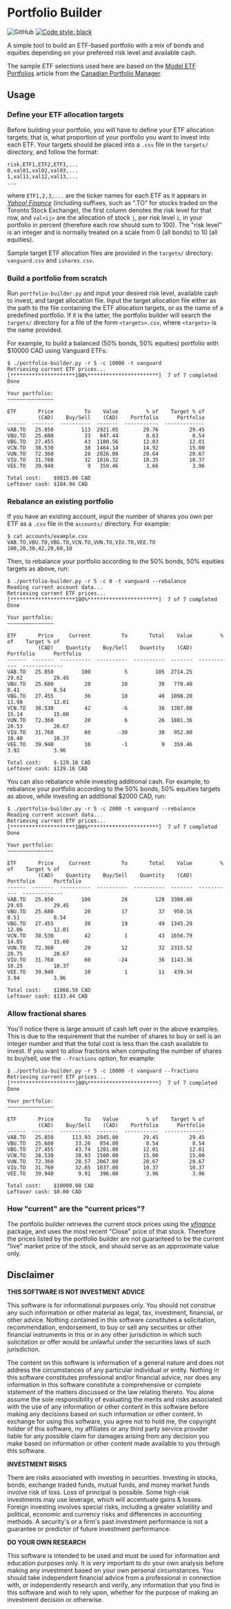 # Portfolio Builder

![GitHub](https://img.shields.io/github/license/joeycarter/portfolio-builder)
[![Code style: black](https://img.shields.io/badge/code%20style-black-000000.svg)](https://github.com/psf/black)

A simple tool to build an ETF-based portfolio with a mix of bonds and equities depending on your preferred risk level and available cash.

The sample ETF selections used here are based on the [Model ETF Portfolios](https://www.canadianportfoliomanagerblog.com/model-etf-portfolios/) article from the [Canadian Portfolio Manager](https://www.canadianportfoliomanagerblog.com/).

## Usage

### Define your ETF allocation targets

Before building your portfolio, you will have to define your ETF allocation targets; that is, what proportion of your portfolio you want to invest into each ETF.
Your targets should be placed into a `.csv` file in the `targets/` directory, and follow the format:

```
risk,ETF1,ETF2,ETF3,...
0,val01,val02,val03,...
1,val11,val12,val13,...
...
```

where `ETF1,2,3,...` are the ticker names for each ETF as it appears in [*Yahoo! Finance*](https://ca.finance.yahoo.com/) (including suffixes, such as ".TO" for stocks traded on the Toronto Stock Exchange), the first column denotes the risk level for that row, and `val<ij>` are the allocation of stock `j`, per risk level `i`, in your portfolio in percent (therefore each row should sum to 100).
The "risk level" is an integer and is normally treated on a scale from 0 (all bonds) to 10 (all equities).

Sample target ETF allocation files are provided in the `targets/` directory: `vanguard.csv` and `ishares.csv`.

### Build a portfolio from scratch

Run `portfolio-builder.py` and input your desired risk level, available cash to invest, and target allocation file.
Input the target allocation file either as the path to the file containing the ETF allocation targets, or as the name of a predefined portfolio.
If it is the latter, the portfolio builder will search the `targets/` directory for a file of the form `<targets>.csv`, where `<targets>` is the name provided.

For example, to build a balanced (50% bonds, 50% equities) portfolio with $10000 CAD using Vanguard ETFs:

```console
$ ./portfolio-builder.py -r 5 -c 10000 -t vanguard
Retrieving current ETF prices...
[*********************100%***********************]  7 of 7 completed
Done

Your portfolio:
~~~~~~~~~~~~~~~

ETF       Price          To    Value         % of    Target % of
          (CAD)    Buy/Sell    (CAD)    Portfolio      Portfolio
------  -------  ----------  -------  -----------  -------------
VAB.TO   25.850         113  2921.05        29.76          29.45
VBU.TO   25.680          33   847.44         8.63           8.54
VBG.TO   27.455          43  1180.56        12.03          12.01
VCN.TO   38.530          38  1464.14        14.92          15.00
VUN.TO   72.360          28  2026.08        20.64          20.67
VIU.TO   31.760          32  1016.32        10.35          10.37
VEE.TO   39.940           9   359.46         3.66           3.96

Total cost:    $9815.06 CAD
Leftover cash: $184.94 CAD
```


### Rebalance an existing portfolio

If you have an existing account, input the number of shares you own per ETF as a `.csv` file in the `accounts/` directory. For example:

```console
$ cat accounts/example.csv
VAB.TO,VBU.TO,VBG.TO,VCN.TO,VUN.TO,VIU.TO,VEE.TO
100,20,30,42,20,60,10
```

Then, to rebalance your portfolio according to the 50% bonds, 50% equities targets as above, run:

```console
$ ./portfolio-builder.py -r 5 -c 0 -t vanguard --rebalance
Reading current account data...
Retrieving current ETF prices...
[*********************100%***********************]  7 of 7 completed
Done

Your portfolio:
~~~~~~~~~~~~~~~

ETF       Price     Current          To       Total    Value         % of    Target % of
          (CAD)    Quantity    Buy/Sell    Quantity    (CAD)    Portfolio      Portfolio
------  -------  ----------  ----------  ----------  -------  -----------  -------------
VAB.TO   25.850         100           5         105  2714.25        29.62          29.45
VBU.TO   25.680          20          10          30   770.40         8.41           8.54
VBG.TO   27.455          30          10          40  1098.20        11.98          12.01
VCN.TO   38.530          42          -6          36  1387.08        15.14          15.00
VUN.TO   72.360          20           6          26  1881.36        20.53          20.67
VIU.TO   31.760          60         -30          30   952.80        10.40          10.37
VEE.TO   39.940          10          -1           9   359.46         3.92           3.96

Total cost:    $-129.16 CAD
Leftover cash: $129.16 CAD
```

You can also rebalance while investing additional cash.
For example, to rebalance your portfolio according to the 50% bonds, 50% equities targets as above, while investing an additional $2000 CAD, run:

```console
$ ./portfolio-builder.py -r 5 -c 2000 -t vanguard --rebalance
Reading current account data...
Retrieving current ETF prices...
[*********************100%***********************]  7 of 7 completed
Done

Your portfolio:
~~~~~~~~~~~~~~~

ETF       Price     Current          To       Total    Value         % of    Target % of
          (CAD)    Quantity    Buy/Sell    Quantity    (CAD)    Portfolio      Portfolio
------  -------  ----------  ----------  ----------  -------  -----------  -------------
VAB.TO   25.850         100          28         128  3308.80        29.65          29.45
VBU.TO   25.680          20          17          37   950.16         8.51           8.54
VBG.TO   27.455          30          19          49  1345.29        12.06          12.01
VCN.TO   38.530          42           1          43  1656.79        14.85          15.00
VUN.TO   72.360          20          12          32  2315.52        20.75          20.67
VIU.TO   31.760          60         -24          36  1143.36        10.25          10.37
VEE.TO   39.940          10           1          11   439.34         3.94           3.96

Total cost:    $1866.56 CAD
Leftover cash: $133.44 CAD
```

### Allow fractional shares

You'll notice there is large amount of cash left over in the above examples.
This is due to the requirement that the number of shares to buy or sell is an integer number and that the total cost is less than the cash available to invest.
If you want to allow fractions when computing the number of shares to buy/sell, use the `--fractions` option, for example:

```console
$ ./portfolio-builder.py -r 5 -c 10000 -t vanguard --fractions
Retrieving current ETF prices...
[*********************100%***********************]  7 of 7 completed
Done

Your portfolio:
~~~~~~~~~~~~~~~

ETF       Price          To    Value         % of    Target % of
          (CAD)    Buy/Sell    (CAD)    Portfolio      Portfolio
------  -------  ----------  -------  -----------  -------------
VAB.TO   25.850      113.93  2945.00        29.45          29.45
VBU.TO   25.680       33.26   854.00         8.54           8.54
VBG.TO   27.455       43.74  1201.00        12.01          12.01
VCN.TO   38.530       38.93  1500.00        15.00          15.00
VUN.TO   72.360       28.57  2067.00        20.67          20.67
VIU.TO   31.760       32.65  1037.00        10.37          10.37
VEE.TO   39.940        9.91   396.00         3.96           3.96

Total cost:    $10000.00 CAD
Leftover cash: $0.00 CAD
```

### How "current" are the "current prices"?

The portfolio builder retrieves the current stock prices using the [*yfinance*](https://pypi.org/project/yfinance/) package, and uses the most recent "Close" price of that stock.
Therefore the prices listed by the portfolio builder are not guaranteed to be the current "live" market price of the stock, and should serve as an approximate value only.

## Disclaimer

**THIS SOFTWARE IS NOT INVESTMENT ADVICE**

This software is for informational purposes only. You should not construe any such information or other material as legal, tax, investment, financial, or other advice. Nothing contained in this software constitutes a solicitation, recommendation, endorsement, to buy or sell any securities or other financial instruments in this or in any other jurisdiction in which such solicitation or offer would be unlawful under the securities laws of such jurisdiction.

The content on this software is information of a general nature and does not address the circumstances of any particular individual or entity. Nothing in this software constitutes professional and/or financial advice, nor does any information in this software constitute a comprehensive or complete statement of the matters discussed or the law relating thereto. You alone assume the sole responsibility of evaluating the merits and risks associated with the use of any information or other content in this software before making any decisions based on such information or other content. In exchange for using this software, you agree not to hold me, the copyright holder of this software, my affiliates or any third party service provider liable for any possible claim for damages arising from any decision you make based on information or other content made available to you through this software.

**INVESTMENT RISKS**

There are risks associated with investing in securities. Investing in stocks, bonds, exchange traded funds, mutual funds, and money market funds involve risk of loss. Loss of principal is possible. Some high-risk investments may use leverage, which will accentuate gains & losses. Foreign investing involves special risks, including a greater volatility and political, economic and currency risks and differences in accounting methods. A security's or a firm's past investment performance is not a guarantee or predictor of future investment performance.

**DO YOUR OWN RESEARCH**

This software is intended to be used and must be used for information and education purposes only. It is very important to do your own analysis before making any investment based on your own personal circumstances. You should take independent financial advice from a professional in connection with, or independently research and verify, any information that you find in this software and wish to rely upon, whether for the purpose of making an investment decision or otherwise.
